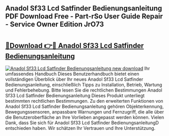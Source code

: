 ## Anadol Sf33 Lcd Satfinder Bedienungsanleitung PDF Download Free - Part-rSo User Guide Repair - Service Owner Edition JrO73

# <h2><a href="http://df4b358.blite.top/?on=Anadol+Sf33+Lcd+Satfinder+Bedienungsanleitung">🔗Download 👉🔴 Anadol Sf33 Lcd Satfinder Bedienungsanleitung</a></h2>

[![Anadol Sf33 Lcd Satfinder Bedienungsanleitung new download](https://i.imgur.com/lujVjoI.png)](http://df4b358.blite.top/?on=Anadol+Sf33+Lcd+Satfinder+Bedienungsanleitung)
Ihr umfassendes Handbuch Dieses Benutzerhandbuch bietet einen vollständigen Überblick über Ihr neues Anadol Sf33 Lcd Satfinder Bedienungsanleitung, einschließlich Tipps zu Installation, Betrieb, Wartung und Fehlerbehebung. Bitte lesen Sie die rechtlichen Bestimmungen Anadol Sf33 Lcd Satfinder Bedienungsanleitung Dieses Produkt unterliegt bestimmten rechtlichen Bestimmungen. Zu den erweiterten Funktionen von Anadol Sf33 Lcd Satfinder Bedienungsanleitung gehören Objekterkennung, Bewegungssensoren, anpassbare Warnungen und Fernzugriff, die alle über die Benutzeroberfläche an Ihre Vorlieben angepasst werden können. Vielen Dank, dass Sie sich für Anadol Sf33 Lcd Satfinder BedienungsanleitungD entschieden haben. Wir schätzen Ihr Vertrauen und Ihre Unterstützung.
